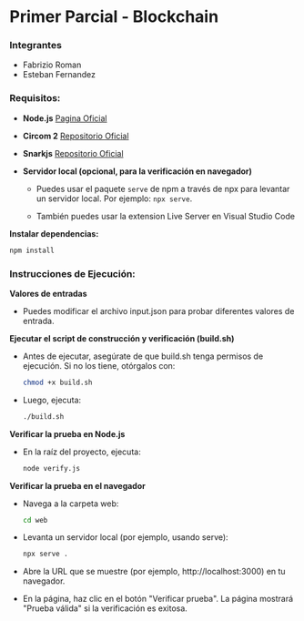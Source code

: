 # Primer Parcial - Blockchain

### Integrantes
- Fabrizio Roman
- Esteban Fernandez

### Requisitos:
- **Node.js** [Pagina Oficial](https://nodejs.org/en/download)

- **Circom 2** [Repositorio Oficial](https://github.com/iden3/circom)

- **Snarkjs** [Repositorio Oficial](https://github.com/iden3/snarkjs)

- **Servidor local (opcional, para la verificación en navegador)**

  - Puedes usar el paquete `serve` de npm a través de npx para levantar un servidor local. Por ejemplo: `npx serve`.

  - También puedes usar la extension Live Server en Visual Studio Code

**Instalar dependencias:**  
   ```bash
   npm install
   ```    

### Instrucciones de Ejecución:

**Valores de entradas**
- Puedes modificar el archivo input.json para probar diferentes valores de entrada.


**Ejecutar el script de construcción y verificación (build.sh)**

- Antes de ejecutar, asegúrate de que build.sh tenga permisos de ejecución. Si no los tiene, otórgalos con: 
  ```bash
  chmod +x build.sh
  ```
- Luego, ejecuta: 
  ```bash
  ./build.sh
  ```


**Verificar la prueba en Node.js**

- En la raíz del proyecto, ejecuta:
  ```bash
  node verify.js
  ```

**Verificar la prueba en el navegador**

- Navega a la carpeta web: 
    ```bash
    cd web
    ```

- Levanta un servidor local (por ejemplo, usando serve): 
    ```bash
    npx serve .
    ```

- Abre la URL que se muestre (por ejemplo, http://localhost:3000) en tu navegador.

- En la página, haz clic en el botón "Verificar prueba". La página mostrará "Prueba válida" si la verificación es exitosa.